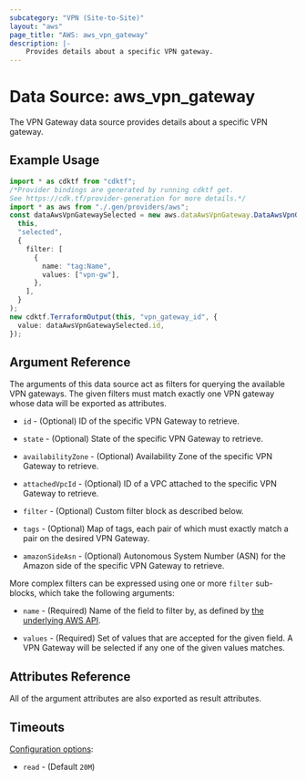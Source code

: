 ```yaml
---
subcategory: "VPN (Site-to-Site)"
layout: "aws"
page_title: "AWS: aws_vpn_gateway"
description: |-
    Provides details about a specific VPN gateway.
---
```


# Data Source: aws\_vpn\_gateway

The VPN Gateway data source provides details about
a specific VPN gateway.

## Example Usage

```typescript
import * as cdktf from "cdktf";
/*Provider bindings are generated by running cdktf get.
See https://cdk.tf/provider-generation for more details.*/
import * as aws from "./.gen/providers/aws";
const dataAwsVpnGatewaySelected = new aws.dataAwsVpnGateway.DataAwsVpnGateway(
  this,
  "selected",
  {
    filter: [
      {
        name: "tag:Name",
        values: ["vpn-gw"],
      },
    ],
  }
);
new cdktf.TerraformOutput(this, "vpn_gateway_id", {
  value: dataAwsVpnGatewaySelected.id,
});

```

## Argument Reference

The arguments of this data source act as filters for querying the available VPN gateways.
The given filters must match exactly one VPN gateway whose data will be exported as attributes.

*   `id` - (Optional) ID of the specific VPN Gateway to retrieve.

*   `state` - (Optional) State of the specific VPN Gateway to retrieve.

*   `availabilityZone` - (Optional) Availability Zone of the specific VPN Gateway to retrieve.

*   `attachedVpcId` - (Optional) ID of a VPC attached to the specific VPN Gateway to retrieve.

*   `filter` - (Optional) Custom filter block as described below.

*   `tags` - (Optional) Map of tags, each pair of which must exactly match
    a pair on the desired VPN Gateway.

*   `amazonSideAsn` - (Optional) Autonomous System Number (ASN) for the Amazon side of the specific VPN Gateway to retrieve.

More complex filters can be expressed using one or more `filter` sub-blocks,
which take the following arguments:

*   `name` - (Required) Name of the field to filter by, as defined by
    [the underlying AWS API](http://docs.aws.amazon.com/AWSEC2/latest/APIReference/API_DescribeVpnGateways.html).

*   `values` - (Required) Set of values that are accepted for the given field.
    A VPN Gateway will be selected if any one of the given values matches.

## Attributes Reference

All of the argument attributes are also exported as result attributes.

## Timeouts

[Configuration options](https://developer.hashicorp.com/terraform/language/resources/syntax#operation-timeouts):

* `read` - (Default `20M`)
